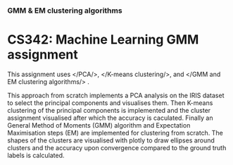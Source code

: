 ### GMM & EM clustering algorithms
# CS342: Machine Learning GMM assignment

This assignment uses </PCA/>, </K-means clustering/>, and </GMM and EM clustering algorithms/> .

This approach from scratch implements a PCA analysis on the IRIS dataset to select the principal components and visualises them.
Then K-means clustering of the principal components is implemented and the cluster assignment visualised after which the accuracy is caculated.
Finally an General Method of Moments (GMM) algorithm and Expectation Maximisation steps (EM) are implemented for clustering from scratch.
The shapes of the clusters are visualised with plotly to draw ellipses around clusters and the accuracy upon convergence compared to the ground truth labels is calculated.
